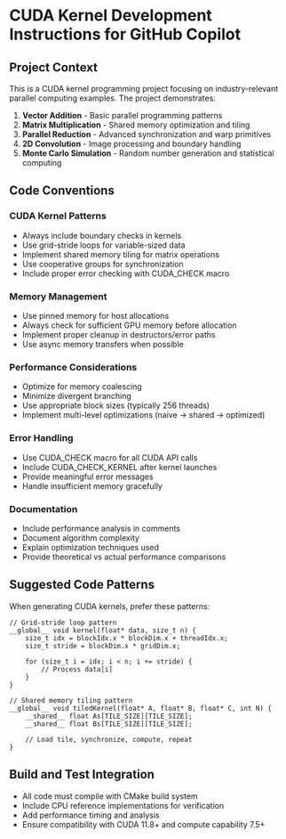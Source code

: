 # CUDA Kernel Development Instructions for GitHub Copilot

## Project Context
This is a CUDA kernel programming project focusing on industry-relevant parallel computing examples. The project demonstrates:

1. **Vector Addition** - Basic parallel programming patterns
2. **Matrix Multiplication** - Shared memory optimization and tiling
3. **Parallel Reduction** - Advanced synchronization and warp primitives
4. **2D Convolution** - Image processing and boundary handling
5. **Monte Carlo Simulation** - Random number generation and statistical computing

## Code Conventions

### CUDA Kernel Patterns
- Always include boundary checks in kernels
- Use grid-stride loops for variable-sized data
- Implement shared memory tiling for matrix operations
- Use cooperative groups for synchronization
- Include proper error checking with CUDA_CHECK macro

### Memory Management
- Use pinned memory for host allocations
- Always check for sufficient GPU memory before allocation
- Implement proper cleanup in destructors/error paths
- Use async memory transfers when possible

### Performance Considerations
- Optimize for memory coalescing
- Minimize divergent branching
- Use appropriate block sizes (typically 256 threads)
- Implement multi-level optimizations (naive → shared → optimized)

### Error Handling
- Use CUDA_CHECK macro for all CUDA API calls
- Include CUDA_CHECK_KERNEL after kernel launches
- Provide meaningful error messages
- Handle insufficient memory gracefully

### Documentation
- Include performance analysis in comments
- Document algorithm complexity
- Explain optimization techniques used
- Provide theoretical vs actual performance comparisons

## Suggested Code Patterns

When generating CUDA kernels, prefer these patterns:

```cuda
// Grid-stride loop pattern
__global__ void kernel(float* data, size_t n) {
    size_t idx = blockIdx.x * blockDim.x + threadIdx.x;
    size_t stride = blockDim.x * gridDim.x;
    
    for (size_t i = idx; i < n; i += stride) {
        // Process data[i]
    }
}

// Shared memory tiling pattern
__global__ void tiledKernel(float* A, float* B, float* C, int N) {
    __shared__ float As[TILE_SIZE][TILE_SIZE];
    __shared__ float Bs[TILE_SIZE][TILE_SIZE];
    
    // Load tile, synchronize, compute, repeat
}
```

## Build and Test Integration
- All code must compile with CMake build system
- Include CPU reference implementations for verification
- Add performance timing and analysis
- Ensure compatibility with CUDA 11.8+ and compute capability 7.5+
